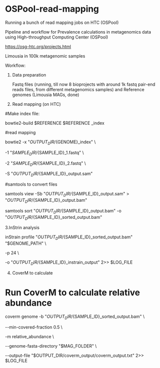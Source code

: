 # OSPool-read-mapping
Running a bunch of read mapping jobs on HTC (OSPool)


Pipeline and workflow for Prevalence calculations in metagenomics data using High-throughput Computing Center (OSPool) 

 

https://osg-htc.org/projects.html 

 

 

Limousia in 100k metagenomic samples 

Workflow: 

 
1. Data preparation 

	Fastq files (running, till now 8 bioprojects with around 1k fastq pair-end reads  files, from different metagenomics samples) and Reference genomes (Limousia MAGs, done) 

2.  Read mapping (on HTC) 

#Make index file: 
 

bowtie2-build $REFERENCE $REFERENCE _index 

 

#read mapping 

 

bowtie2 -x "$OUTPUT_DIR/${GENOME}_index" \ 

-1 "$SAMPLE_DIR/${SAMPLE_ID}_1.fastq" \ 

-2 "$SAMPLE_DIR/${SAMPLE_ID}_2.fastq" \ 

-S "$OUTPUT_DIR/${SAMPLE_ID}_output.sam" 

 

#samtools to convert files 

 

samtools view -Sb "$OUTPUT_DIR/${SAMPLE_ID}_output.sam" > "$OUTPUT_DIR/${SAMPLE_ID}_output.bam" 

samtools sort "$OUTPUT_DIR/${SAMPLE_ID}_output.bam" -o "$OUTPUT_DIR/${SAMPLE_ID}_sorted_output.bam" 

 

 

 

3.InStrin analysis 

inStrain profile "$OUTPUT_DIR/${SAMPLE_ID}_sorted_output.bam" "$GENOME_PATH" \ 

-p 24 \ 

-o "$OUTPUT_DIR/${SAMPLE_ID}_instrain_output" 2>> $LOG_FILE 

 

4. CoverM to calculate  

 # Run CoverM to calculate relative abundance 

coverm genome -b "$OUTPUT_DIR/${SAMPLE_ID}_sorted_output.bam" \ 

--min-covered-fraction 0.5 \ 

-m relative_abundance \ 

--genome-fasta-directory "$MAG_FOLDER" \ 

--output-file "$OUTPUT_DIR/coverm_output/coverm_output.txt" 2>> $LOG_FILE 

 

 